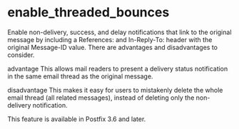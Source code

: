 # enable_threaded_bounces 

 Enable non-delivery, success, and delay notifications that link
to the original message by including a References: and In-Reply-To:
header with the original Message-ID value. There are advantages and
disadvantages to consider. 



  advantage    This allows mail readers to present
a delivery status notification in the same email thread as the original
message. 

  disadvantage    This makes it easy for users to
mistakenly delete the whole email thread (all related messages),
instead of deleting only the non-delivery notification. 



 This feature is available in Postfix 3.6 and later. 


